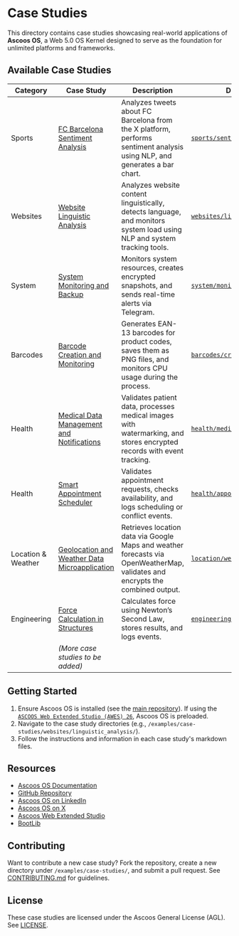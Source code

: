 # Case Studies

This directory contains case studies showcasing real-world applications of **Ascoos OS**, a Web 5.0 OS Kernel designed to serve as the foundation for unlimited platforms and frameworks.

## Available Case Studies
| Category | Case Study | Description | Directory |
|----------|------------|-------------|-----------|
| Sports | [FC Barcelona Sentiment Analysis](./sports/sentiment_analysis/) | Analyzes tweets about FC Barcelona from the X platform, performs sentiment analysis using NLP, and generates a bar chart. | [`sports/sentiment_analysis`](./sports/sentiment_analysis/) |
| Websites | [Website Linguistic Analysis](./websites/linguistic_analysis/) | Analyzes website content linguistically, detects language, and monitors system load using NLP and system tracking tools. | [`websites/linguistic_analysis`](./websites/linguistic_analysis/) |
| System | [System Monitoring and Backup](./system/monitoring/) | Monitors system resources, creates encrypted snapshots, and sends real-time alerts via Telegram. | [`system/monitoring`](./system/monitoring/) |
| Barcodes | [Barcode Creation and Monitoring](./barcodes/creation/) | Generates EAN-13 barcodes for product codes, saves them as PNG files, and monitors CPU usage during the process. | [`barcodes/creation`](./barcodes/creation/) |
| Health | [Medical Data Management and Notifications](./health/medical/) | Validates patient data, processes medical images with watermarking, and stores encrypted records with event tracking. | [`health/medical`](./health/medical/) |
| Health | [Smart Appointment Scheduler](./health/appointments/) | Validates appointment requests, checks availability, and logs scheduling or conflict events. | [`health/appointments`](./health/appointments/) |
| Location & Weather | [Geolocation and Weather Data Microapplication](./location/weather/) | Retrieves location data via Google Maps and weather forecasts via OpenWeatherMap, validates and encrypts the combined output. | [`location/weather`](./location/weather/) |
| Engineering | [Force Calculation in Structures](./engineering/forces/) | Calculates force using Newton’s Second Law, stores results, and logs events. | [`engineering/forces`](./engineering/forces/) |
| | *(More case studies to be added)* | | |

## Getting Started
1. Ensure Ascoos OS is installed (see the [main repository](https://github.com/ascoos/os)). If using the [`ASCOOS Web Extended Studio (AWES) 26`](https://awes.ascoos.com), Ascoos OS is preloaded.
2. Navigate to the case study directories (e.g., `/examples/case-studies/websites/linguistic_analysis/`).
3. Follow the instructions and information in each case study's markdown files.

## Resources
- [Ascoos OS Documentation](/docs/)
- [GitHub Repository](https://github.com/ascoos/os)
- [Ascoos OS on LinkedIn](https://www.linkedin.com/in/ascoos)
- [Ascoos OS on X](https://www.x.com/ascoos)
- [Ascoos Web Extended Studio](https://awes.ascoos.com)
- [BootLib](https://github.com/ascoos/bootlib)

## Contributing
Want to contribute a new case study? Fork the repository, create a new directory under `/examples/case-studies/`, and submit a pull request. See [CONTRIBUTING.md](/CONTRIBUTING.md) for guidelines.

## License
These case studies are licensed under the Ascoos General License (AGL). See [LICENSE](/LICENSE.md).
